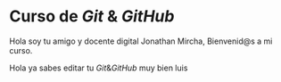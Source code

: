 # Curso de _Git_ & _GitHub_

Hola soy tu amigo y docente digital  Jonathan Mircha, Bienvenid@s a mi curso.

Hola ya sabes editar tu _Git_&_GitHub_ muy bien luis